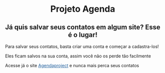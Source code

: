 <h1 align="center">Projeto Agenda</h1>
<h2 align="center">Já quis salvar seus contatos em algum site? Esse é o lugar!</h2>
<p>Para salvar seus contatos, basta criar uma conta e começar a cadastra-los!</p>
<p>Eles ficam salvos na sua conta, assim você não os perde tão facilmente</p>


<p>Acesse já o site <a href="agendaproject.vercel.app" target="_blank" style="color: #1D5D9B; margin-top: 20;">Agendaproject</a> e nunca mais perca seus contatos</p>
